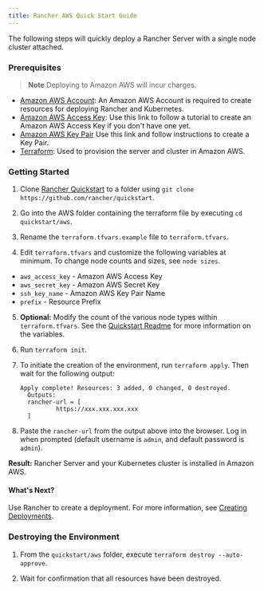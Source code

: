 ```yaml
---
title: Rancher AWS Quick Start Guide
---
```


The following steps will quickly deploy a Rancher Server with a single node cluster attached.

### Prerequisites

> **Note**
> Deploying to Amazon AWS will incur charges.

- [Amazon AWS Account](https://aws.amazon.com/account/): An Amazon AWS Account is required to create resources for deploying Rancher and Kubernetes.
- [Amazon AWS Access Key](https://docs.aws.amazon.com/general/latest/gr/managing-aws-access-keys.html): Use this link to follow a tutorial to create an Amazon AWS Access Key if you don't have one yet.
- [Amazon AWS Key Pair](https://docs.aws.amazon.com/AWSEC2/latest/UserGuide/ec2-key-pairs.html#having-ec2-create-your-key-pair) Use this link and follow instructions to create a Key Pair.
- [Terraform](https://www.terraform.io/downloads.html): Used to provision the server and cluster in Amazon AWS.

### Getting Started

1. Clone [Rancher Quickstart](https://github.com/rancher/quickstart) to a folder using `git clone https://github.com/rancher/quickstart`.

2. Go into the AWS folder containing the terraform file by executing `cd quickstart/aws`.

3. Rename the `terraform.tfvars.example` file to `terraform.tfvars`.

4. Edit `terraform.tfvars` and customize the following variables at minimum. To change node counts and sizes, see `node sizes`.

- `aws_access_key` - Amazon AWS Access Key
- `aws_secret_key` - Amazon AWS Secret Key
- `ssh_key_name` - Amazon AWS Key Pair Name
- `prefix` - Resource Prefix

5. **Optional:** Modify the count of the various node types within `terraform.tfvars`. See the [Quickstart Readme](https://github.com/rancher/quickstart) for more information on the variables.

6. Run `terraform init`.

7. To initiate the creation of the environment, run `terraform apply`. Then wait for the following output:

   ```
   Apply complete! Resources: 3 added, 0 changed, 0 destroyed.
     Outputs:
     rancher-url = [
             https://xxx.xxx.xxx.xxx
     ]
   ```

8. Paste the `rancher-url` from the output above into the browser. Log in when prompted (default username is `admin`, and default password is `admin`).

**Result:** Rancher Server and your Kubernetes cluster is installed in Amazon AWS.

#### What's Next?

Use Rancher to create a deployment. For more information, see [Creating Deployments](/docs/quick-start-guide/workload).

### Destroying the Environment

1. From the `quickstart/aws` folder, execute `terraform destroy --auto-approve`.

2. Wait for confirmation that all resources have been destroyed.

